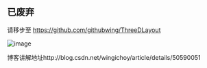 ## 已废弃 

请移步至 https://github.com/githubwing/ThreeDLayout

![image](https://github.com/githubwing/compassView/raw/master/perview.gif)

博客讲解地址http://blog.csdn.net/wingichoy/article/details/50590051
